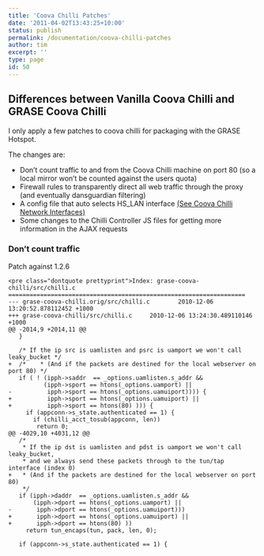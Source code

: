 ```yaml
---
title: 'Coova Chilli Patches'
date: '2011-04-02T13:43:25+10:00'
status: publish
permalink: /documentation/coova-chilli-patches
author: tim
excerpt: ''
type: page
id: 50
---
```

Differences between Vanilla Coova Chilli and GRASE Coova Chilli
---------------------------------------------------------------

I only apply a few patches to coova chilli for packaging with the GRASE Hotspot.

The changes are:

- Don’t count traffic to and from the Coova Chilli machine on port 80 (so a local mirror won’t be counted against the users quota)
- Firewall rules to transparently direct all web traffic through the proxy (and eventually dansguardian filtering)
- A config file that auto selects HS\_LAN interface [(See Coova Chilli Network Interfaces)](https://grasehotspot.org/documentation/coova-chilli-network-interfaces/ "Coova Chilli Network Interfaces")
- Some changes to the Chilli Controller JS files for getting more information in the AJAX requests

### Don’t count traffic

Patch against 1.2.6

```
<pre class="dontquote prettyprint">Index: grase-coova-chilli/src/chilli.c
===================================================================
--- grase-coova-chilli.orig/src/chilli.c        2010-12-06 13:20:52.878112452 +1000
+++ grase-coova-chilli/src/chilli.c     2010-12-06 13:24:30.489110146 +1000
@@ -2014,9 +2014,11 @@
   }

   /* If the ip src is uamlisten and psrc is uamport we won't call leaky_bucket */
+  /*    * (And if the packets are destined for the local webserver on port 80) */
   if ( ! (ipph->saddr  == _options.uamlisten.s_addr &&
          (ipph->sport == htons(_options.uamport) ||
-          ipph->sport == htons(_options.uamuiport)))) {
+          ipph->sport == htons(_options.uamuiport) ||
+          ipph->sport == htons(80) ))) {
     if (appconn->s_state.authenticated == 1) {
       if (chilli_acct_tosub(appconn, len))
        return 0;
@@ -4029,10 +4031,12 @@
   /*
    * If the ip dst is uamlisten and pdst is uamport we won't call leaky_bucket,
    * and we always send these packets through to the tun/tap interface (index 0)
+   * (And if the packets are destined for the local webserver on port 80)
    */
   if (ipph->daddr  == _options.uamlisten.s_addr &&
       (ipph->dport == htons(_options.uamport) ||
-       ipph->dport == htons(_options.uamuiport)))
+       ipph->dport == htons(_options.uamuiport) ||
+       ipph->dport == htons(80) ))
     return tun_encaps(tun, pack, len, 0);

   if (appconn->s_state.authenticated == 1) {
```